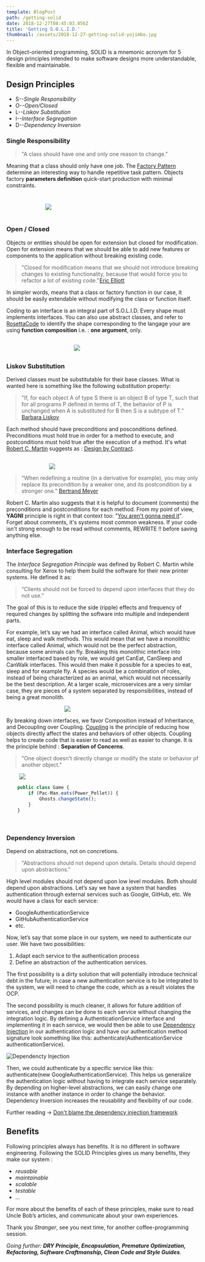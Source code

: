 ```yaml
---
template: BlogPost
path: /getting-solid
date: 2018-12-27T08:45:03.056Z
title: 'Getting S.O.L.I.D.'
thumbnail: /assets/2018-12-27-getting-solid-yojimbo.jpg
---
```


In Object-oriented programming, SOLID is a mnemonic acronym for 5 design principles intended to make software designs more understandable, flexible and maintainable. 

## Design Principles

- S--_Single Responsibility_
- O--_Open/Closed_
- L--_Liskov Substitution_
- I--_Interface Segregation_
- D--_Dependency Inversion_

### Single Responsibility

> "A class should have one and only one reason to change."

Meaning that a class should only have one job. The [Factory Pattern](https://en.wikipedia.org/wiki/Factory_(object-oriented_programming)) determine an interesting way to handle repetitive task pattern. Objects factory **parameters definition** quick-start production with minimal constraints. 

<div class="custom-images" style="max-width: 300px; margin: 40px auto;">
	<img src="/assets/2018-12-27-getting-solid-factory-pattern.png">
</div>

### Open / Closed

Objects or entities should be open for extension but closed for modification. Open for extension means that we should be able to add new features or components to the application without breaking existing code.

> "Closed for modification means that we should not introduce breaking changes to existing functionality, because that would force you to refactor a lot of existing code." [Eric Elliott](https://medium.com/@_ericelliott)

In simpler words, means that a class or factory function in our case, it should be easily extendable without modifying the class or function itself.

Coding to an interface is an integral part of S.O.L.I.D. Every shape must implements interfaces. You can also use abstract classes, and refer to [RosettaCode](https://rosettacode.org/wiki/Function_composition) to identify the shape corresponding to the langage your are using **function composition** i.e. : **one argument**, only.

<div class="custom-images" style="max-width: 150px; margin: 30px auto;">
	<img src="/assets/2018-12-27-getting-solid-rosetta-stone.png">
</div>

### Liskov Substitution

Derived classes must be substitutable for their base classes. What is wanted here is something like the following substitution property: 

> "If, for each object A of type S there is an object B of type T, such that for all programs P defined in terms of T, the behavior of P is unchanged when A is substituted for B then S is a subtype of T." [Barbara Liskov](http://www.pmg.csail.mit.edu/~liskov/)

Each method should have preconditions and posconditions defined. Preconditions must hold true in order for a method to execute, and postconditions must hold true after the execution of a method. It's what [Robert C. Martin](https://twitter.com/unclebobmartin?ref_src=twsrc%5Egoogle%7Ctwcamp%5Eserp%7Ctwgr%5Eauthor) suggests as : [Design by Contract](https://en.wikipedia.org/wiki/Design_by_contract).

<div class="custom-images" style="max-width: 280px; margin: 30px auto 0px auto;">
	<img src="/assets/2018-12-27-getting-solid-design-by-contract.png">
</div>

> "When redefining a routine (in a derivative for example), you may only replace its precondition by a weaker one, and its postcondition by a stronger one." [Bertrand Meyer](https://bertrandmeyer.com/)

Robert C. Martin also suggests that it is helpful to document (comments) the preconditions and postconditions for each method. From my point of view, **YAGNI** principle is right in that context too: "[You aren't gonna need it](https://en.wikipedia.org/wiki/You_aren%27t_gonna_need_it)". Forget about comments, it's systems most common weakness. If your code isn't strong enough to be read without comments, REWRITE !! before saving anything else.

### Interface Segregation

The _Interface Segregation Principle_ was defined by Robert C. Martin while consulting for Xerox to help them build the software for their new printer systems. He defined it as:

> “Clients should not be forced to depend upon interfaces that they do not use.”

The goal of this is to reduce the side (ripple) effects and frequency of required changes by splitting the software into multiple and independent parts.

For example, let’s say we had an interface called Animal, which would have eat, sleep and walk methods. This would mean that we have a monolithic interface called Animal, which would not be the perfect abstraction, because some animals can fly. Breaking this monolithic interface into smaller interfaced based by role, we would get CanEat, CanSleep and CanWalk interfaces. This would then make it possible for a species to eat, sleep and for example fly. A species would be a combination of roles, instead of being characterized as an animal, which would not necessarily be the best description. At a larger scale, microservices are a very similar case, they are pieces of a system separated by responsibilities, instead of being a great monolith.

<div class="custom-images" style="width: 200px; margin: 0 auto;">
	<img src="/assets/2018-12-27-getting-solid-multiple_inheritance.jpg">
</div>

By breaking down interfaces, we favor Composition instead of Inheritance, and Decoupling over Coupling. [Coupling](https://gamedevelopment.tutsplus.com/tutorials/quick-tip-the-oop-principle-of-coupling--gamedev-1935) is the principle of reducing how objects directly affect the states and behaviors of other objects. Coupling helps to create code that is easier to read as well as easier to change. It is the principle behind : **Separation of Concerns**.

> "One object doesn't directly change or modify the state or behavior pf another object."

<div class="custom-images" style="width: 436px; margin: 0 auto;">
	<img src="/assets/2018-12-27-getting-solid-loosely-coupled.png">
</div>

```javascript 
	public class Game { 
		if (Pac-Man.eats(Power_Pellet)) {
			Ghosts.changeState();
		}
	}
```
<br/>

### Dependency Inversion

Depend on abstractions, not on concretions.

> "Abstractions should not depend upon details. Details should depend upon abstractions."

High level modules should not depend upon low level modules. Both should depend upon abstractions. Let’s say we have a system that handles authentication through external services such as Google, GitHub, etc. We would have a class for each service: 

- GoogleAuthenticationService
- GitHubAuthenticationService 
- etc. 

Now, let’s say that some place in our system, we need to authenticate our user. We have two possibilities: 

1) Adapt each service to the authentication process 
2) Define an abstraction of the authentication services.

The first possibility is a dirty solution that will potentially introduce technical debt in the future; in case a new authentication service is to be integrated to the system, we will need to change the code, which as a result violates the OCP. 

The second possibility is much cleaner, it allows for future addition of services, and changes can be done to each service without changing the integration logic. By defining a AuthenticationService interface and implementing it in each service, we would then be able to use [Dependency Injection](https://philippe.developpez.com/articles/dotnet/injectiondedependances/) in our authentication logic and have our authentication method signature look something like this: authenticate(AuthenticationService authenticationService). 

![Dependencty Injection](/assets/2018-12-27-getting-solid-dependency-injection.png)

Then, we could authenticate by a specific service like this: authenticate(new GoogleAuthenticationService). This helps us generalize the authentication logic without having to integrate each service separately. By depending on higher-level abstractions, we can easily change one instance with another instance in order to change the behavior. Dependency Inversion increases the reusability and flexibility of our code.

Further reading -> [Don't blame the dependency injection framework](https://www.continuousimprover.com/2018/05/dont-blame-dependency-injection.html)

## Benefits

Following principles always has benefits. It is no different in software engineering. Following the SOLID Principles gives us many benefits, they make our system :

- _reusable_
- _maintainable_
- _scalable_
- _testable_
- _..._

For more about the benefits of each of these principles, make sure to read Uncle Bob’s articles, and communicate about your own experiences.

Thank you _Stranger_, see you next time, for another coffee-programming session.

_Going further: **DRY Principle, Encapsulation, Premature Optimization, Refactoring, Software Craftmanship, Clean Code and Style Guides**._